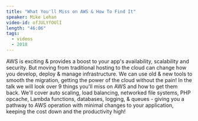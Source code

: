 ```yaml
---
title: "What You'll Miss on AWS & How To Find It"
speaker: Mike Lehan
video-id: ofJULYfOUlI
length: "46:06"
tags:
  - videos
  - 2018
---
```


AWS is exciting & provides a boost to your app's availability, scalability and security. But moving from traditional hosting to the cloud can change how you develop, deploy & manage infrastructure. We can use old & new tools to smooth the migration, getting the power of the cloud without the pain! In the talk we will look over 9 things you'll miss on AWS and how to get them back. We'll cover auto scaling, load balancing, networked file systems, PHP opcache, Lambda functions, databases, logging, & queues - giving you a pathway to AWS operation with minimal changes to your application, keeping the cost down and the productivity high!
